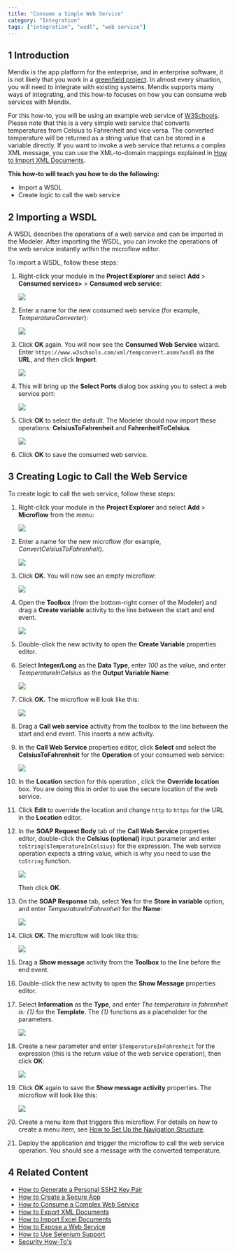 ```yaml
---
title: "Consume a Simple Web Service"
category: "Integration"
tags: ["integration", "wsdl", "web service"]
---
```


## 1 Introduction

Mendix is the app platform for the enterprise, and in enterprise software, it is not likely that you work in a [greenfield project](https://en.wikipedia.org/wiki/Greenfield_project). In almost every situation, you will need to integrate with existing systems. Mendix supports many ways of integrating, and this how-to focuses on how you can consume web services with Mendix.

For this how-to, you will be using an example web service of [W3Schools](http://www.w3schools.com/). Please note that this is a very simple web service that converts temperatures from Celsius to Fahrenheit and vice versa. The converted temperature will be returned as a string value that can be stored in a variable directly. If you want to invoke a web service that returns a complex XML message, you can use the XML-to-domain mappings explained in [How to Import XML Documents](importing-xml-documents).

**This how-to will teach you how to do the following:**

* Import a WSDL
* Create logic to call the web service

## 2 Importing a WSDL

A WSDL describes the operations of a web service and can be imported in the Modeler. After importing the WSDL, you can invoke the operations of the web service instantly within the microflow editor.

To import a WSDL, follow these steps:

1. Right-click your module in the **Project Explorer** and select **Add** > **Consumed services>** > **Consumed web service**:

    ![](attachments/18448738/18582087.png)

2. Enter a name for the new consumed web service (for example, *TemperatureConverter*):

    ![](attachments/18448738/18582086.png)

3. Click **OK** again. You will now see the **Consumed Web Service** wizard. Enter `https://www.w3schools.com/xml/tempconvert.asmx?wsdl` as the **URL**, and then click **Import**.

    ![](attachments/18448738/18582085.png)

4.  This will bring up the **Select Ports** dialog box asking you to select a web service port:

    ![](attachments/18448738/18582065.png)

5. Click **OK** to select the default. The Modeler should now import these operations: **CelsiusToFahrenheit** and **FahrenheitToCelsius**.

    ![](attachments/18448738/18582084.png)

6. Click **OK** to save the consumed web service.

## 3 Creating Logic to Call the Web Service

To create logic to call the web service, follow these steps:

1.  Right-click your module in the **Project Explorer** and select **Add** > **Microflow** from the menu:

    ![](attachments/18448738/create-microflow.png)

2.  Enter a name for the new microflow (for example, *ConvertCelsiusToFahrenheit*).

    ![](attachments/18448738/18582083.png)

3.  Click **OK**. You will now see an empty microflow:

    ![](attachments/18448738/18582081.png)

4.  Open the **Toolbox** (from the bottom-right corner of the Modeler) and drag a **Create variable** activity to the line between the start and end event.

    ![](attachments/8784287/8946802.png)

5. Double-click the new activity to open the **Create Variable** properties editor.
6. Select **Integer/Long** as the **Data Type**, enter *100* as the value, and enter *TemperatureInCelsius* as the **Output Variable Name**:

    ![](attachments/18448738/18582080.png)

7.  Click **OK.** The microflow will look like this:

    ![](attachments/18448738/18582079.png)

8. Drag a **Call web service** activity from the toolbox to the line between the start and end event. This inserts a new activity.
9.  In the **Call Web Service** properties editor, click **Select** and select the **CelsiusToFahrenheit** for the **Operation** of your consumed web service:

    ![](attachments/18448738/18582076.png)

10. In the **Location** section for this operation , click the **Override location** box. You are doing this in order to use the secure location of the web service.
11. Click **Edit** to override the location and change `http` to `https` for the URL in the **Location** editor.
12. In the **SOAP Request Body** tab of the **Call Web Service** properties editor, double-click the **Celsius (optional)** input parameter and enter `toString($TemperatureInCelsius)` for the expression. The web service operation expects a string value, which is why you need to use the `toString` function. 

    ![](attachments/18448738/18582075.png)

    Then click **OK**.
13. On the **SOAP Response** tab, select **Yes** for the **Store in variable** option, and enter *TemperatureInFahrenheit* for the **Name**:

    ![](attachments/18448738/18582074.png)

14. Click **OK**. The microflow will look like this:

    ![](attachments/18448738/18582073.png)

15. Drag a **Show message** activity from the **Toolbox** to the line before the end event.
16. Double-click the new activity to open the **Show Message** properties editor.
17. Select **Information** as the **Type**, and enter *The temperature in fahrenheit is: {1}* for the **Template**. The *{1}* functions as a placeholder for the parameters.

    ![](attachments/18448738/18582071.png)

19. Create a new parameter and enter `$TemperatureInFahrenheit` for the expression (this is the return value of the web service operation), then click **OK**:

    ![](attachments/18448738/18582072.png)

20. Click **OK** again to save the **Show message activity** properties. The microflow will look like this:

    ![](attachments/18448738/18582070.png)

21. Create a menu item that triggers this microflow. For details on how to create a menu item, see [How to Set Up the Navigation Structure](../ux/setting-up-the-navigation-structure).
22. Deploy the application and trigger the microflow to call the web service operation. You should see a message with the converted temperature.

## 4 Related Content

* [How to Generate a Personal SSH2 Key Pair](../security/generating-a-personal-ssh2-key-pair)
* [How to Create a Secure App](../security/create-a-secure-app)
* [How to Consume a Complex Web Service](consume-a-complex-web-service)
* [How to Export XML Documents](export-xml-documents)
* [How to Import Excel Documents](importing-excel-documents)
* [How to Expose a Web Service](expose-a-web-service)
* [How to Use Selenium Support](selenium-support)
* [Security How-To's](../security/)
